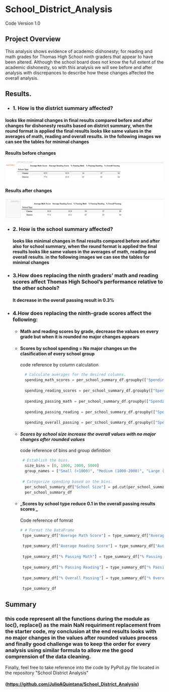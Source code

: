 # School_District_Analysis
Code Version 1.0

## Project Overview
This analysis shows evidence of academic dishonesty; for reading and math grades for Thomas High School ninth graders that appear to have been altered. Although the school board does not know the full extent of the academic dishonesty, so with this analysis we will see before and after analysis with discrepances to describe how these changes affected the overall analysis.

## Results.

* ### 1. How is the district summary affected?
#### looks like minimal changes in final results compared before and after changes for dishonesty results based on district summary, when the round format is applied the   final results looks like same values in the averages of math, reading and overall results. in the following images we can see the tables for minimal changes 

####  Results before changes
 ![before update](https://github.com/JulioAQuintana/School_District_Analysis/blob/main/Resources/FinalResults.png)
  
####  Results after changes
![before update](https://github.com/JulioAQuintana/School_District_Analysis/blob/main/Resources/FinalResultsEnd.png)  
* ### 2. How is the school summary affected?
     ####  looks like minimal changes in final results compared before and after also for school summary, when the round format is applied the final results looks like same values in the averages of math, reading and overall results. in the following images we can see the tables for minimal changes
* ### 3.How does replacing the ninth graders’ math and reading scores affect Thomas High School’s performance relative to the other schools?
     ####  It decrease in the overall passing result in 0.3% 
* ### 4.How does replacing the ninth-grade scores affect the following:
   * #### Math and reading scores by grade, decrease the values en every grade but when it is rounded no major changes appears
   * #### Scores by school spending = No major changes un the clasification of every school group
      code reference by column calculation
      ```Python script 
        # Calculate averages for the desired columns. 
        spending_math_scores = per_school_summary_df.groupby(["Spending Ranges (Per Student)"]).mean()["Average Math Score"]

        spending_reading_scores = per_school_summary_df.groupby(["Spending Ranges (Per Student)"]).mean()["Average Reading Score"]

        spending_passing_math = per_school_summary_df.groupby(["Spending Ranges (Per Student)"]).mean()["% Passing Math"]

        spending_passing_reading = per_school_summary_df.groupby(["Spending Ranges (Per Student)"]).mean()["% Passing Reading"]

        spending_overall_passing = per_school_summary_df.groupby(["Spending Ranges (Per Student)"]).mean()["% Overall Passing"]

        ```    
    * #### _Scores by school size increase the overall values with no major changes after rounded values_
      code reference of bins and group definition
      ```Python script 
       # Establish the bins.
        size_bins = [0, 1000, 2000, 5000]
        group_names = ["Small (<1000)", "Medium (1000-2000)", "Large (2000-5000)"]

       # Categorize spending based on the bins.
        per_school_summary_df["School Size"] = pd.cut(per_school_summary_df["Total Students"],size_bins, labels = group_names)
        per_school_summary_df

        ```
    * #### _Scores by school type reduce 0.1 in the overall passing results scores _
      Code reference of fomrat
       ```Python script 
       # # Format the DataFrame 
        type_summary_df["Average Math Score"] = type_summary_df["Average Math Score"].map("{:.1f}".format)

        type_summary_df["Average Reading Score"] = type_summary_df["Average Reading Score"].map("{:.1f}".format)

        type_summary_df["% Passing Math"] = type_summary_df["% Passing Math"].map("{:.0f}".format)

        type_summary_df["% Passing Reading"] = type_summary_df["% Passing Reading"].map("{:.0f}".format)

        type_summary_df["% Overall Passing"] = type_summary_df["% Overall Passing"].map("{:.0f}".format)

        type_summary_df

        ```
## Summary
 ### this code represent all the functions during the module as loc(), replace() as the main NaN requiriment replacement from the starter code, my conclusion at the end results looks with no major changes in the values after rounded values process and finally good challenge was to keep the order for every analysis using similar formula to allow me the good comprension of the data cleaning. 
   
   Finally, feel free to take reference into the code by PyPoll.py file located in the repository "School District Analysis"
   #### (https://github.com/JulioAQuintana/School_District_Analysis)

